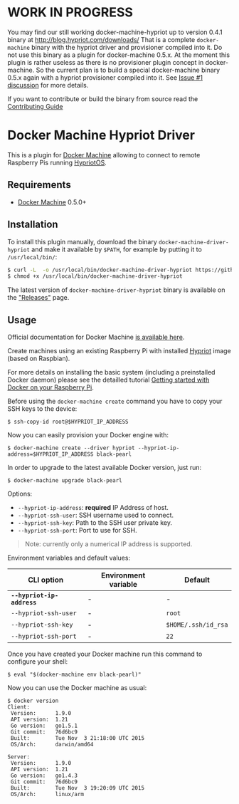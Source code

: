 # **WORK IN PROGRESS**

You may find our still working docker-machine-hypriot up to version 0.4.1 binary at http://blog.hypriot.com/downloads/
That is a complete `docker-machine` binary with the hypriot driver and provisioner compiled into it. Do not use this binary as a plugin for docker-machine 0.5.x.
At the moment this plugin is rather useless as there is no provisioner plugin concept in docker-machine. So the current plan is to build a special docker-machine binary 0.5.x again with a hypriot provisioner compiled into it. See [Issue #1 discussion](https://github.com/hypriot/docker-machine-hypriot/issues/1#issuecomment-169363905) for more details.

If you want to contribute or build the binary from source read the [Contributing Guide](https://github.com/hypriot/docker-machine-hypriot/blob/master/CONTRIBUTING.md)

# Docker Machine Hypriot Driver

This is a plugin for [Docker Machine](https://docs.docker.com/machine/) allowing
to connect to remote Raspberry Pis running [HypriotOS](http://blog.hypriot.com).

## Requirements
* [Docker Machine](https://docs.docker.com/machine/) 0.5.0+

## Installation

To install this plugin manually, download the binary `docker-machine-driver-hypriot`
and  make it available by `$PATH`, for example by putting it to `/usr/local/bin/`:

```bash
$ curl -L  -o /usr/local/bin/docker-machine-driver-hypriot https://github.com/hypriot/docker-machine-hypriot/releases/download/v0.0.1/docker-machine-driver-hypriot
$ chmod +x /usr/local/bin/docker-machine-driver-hypriot
```

The latest version of `docker-machine-driver-hypriot` binary is available on
the ["Releases"](https://github.com/hypriot/docker-machine-hypriot/releases) page.


## Usage

Official documentation for Docker Machine [is available here](https://docs.docker.com/machine/).

Create machines using an existing Raspberry Pi with installed [Hypriot](http://blog.hypriot.com/) image (based on Raspbian).

For more details on installing the basic system (including a preinstalled Docker daemon) please
see the detailled tutorial [Getting started with Docker on your Raspberry Pi](http://blog.hypriot.com/getting-started-with-docker-on-your-arm-device/).

Before using the `docker-machine create` command you have to copy your SSH keys to the device:

```
$ ssh-copy-id root@$HYPRIOT_IP_ADDRESS
```

Now you can easily provision your Docker engine with:

```
$ docker-machine create --driver hypriot --hypriot-ip-address=$HYPRIOT_IP_ADDRESS black-pearl
```

In order to upgrade to the latest available Docker version, just run:

```
$ docker-machine upgrade black-pearl
```

Options:

 - `--hypriot-ip-address`: **required** IP Address of host.
 - `--hypriot-ssh-user`: SSH username used to connect.
 - `--hypriot-ssh-key`: Path to the SSH user private key.
 - `--hypriot-ssh-port`: Port to use for SSH.

> Note: currently only a numerical IP address is supported.

Environment variables and default values:

| CLI option                 | Environment variable | Default             |
|----------------------------|----------------------|---------------------|
| **`--hypriot-ip-address`** | -                    | -                   |
| `--hypriot-ssh-user`       | -                    | `root`              |
| `--hypriot-ssh-key`        | -                    | `$HOME/.ssh/id_rsa` |
| `--hypriot-ssh-port`       | -                    | `22`                |

Once you have created your Docker machine run this command to configure your shell:

```
$ eval "$(docker-machine env black-pearl)"
```

Now you can use the Docker machine as usual:

```
$ docker version
Client:
 Version:      1.9.0
 API version:  1.21
 Go version:   go1.5.1
 Git commit:   76d6bc9
 Built:        Tue Nov  3 21:18:00 UTC 2015
 OS/Arch:      darwin/amd64

Server:
 Version:      1.9.0
 API version:  1.21
 Go version:   go1.4.3
 Git commit:   76d6bc9
 Built:        Tue Nov  3 19:20:09 UTC 2015
 OS/Arch:      linux/arm
```
